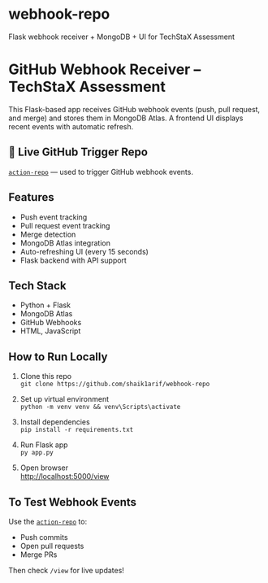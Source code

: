 # webhook-repo
Flask webhook receiver + MongoDB + UI for TechStaX Assessment
# GitHub Webhook Receiver – TechStaX Assessment

This Flask-based app receives GitHub webhook events (push, pull request, and merge) and stores them in MongoDB Atlas. A frontend UI displays recent events with automatic refresh.

## 🔗 Live GitHub Trigger Repo
[`action-repo`](https://github.com/shaik1arif/action-repo) — used to trigger GitHub webhook events.

## Features
- Push event tracking
- Pull request event tracking
- Merge detection
- MongoDB Atlas integration
- Auto-refreshing UI (every 15 seconds)
- Flask backend with API support

## Tech Stack
- Python + Flask
- MongoDB Atlas
- GitHub Webhooks
- HTML, JavaScript

## How to Run Locally

1. Clone this repo  
   `git clone https://github.com/shaik1arif/webhook-repo`

2. Set up virtual environment  
   `python -m venv venv && venv\Scripts\activate`

3. Install dependencies  
   `pip install -r requirements.txt`

4. Run Flask app  
   `py app.py`

5. Open browser  
   [http://localhost:5000/view](http://localhost:5000/view)

## To Test Webhook Events

Use the [`action-repo`](https://github.com/shaik1arif/action-repo) to:
- Push commits
- Open pull requests
- Merge PRs

Then check `/view` for live updates!
